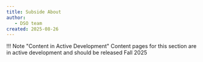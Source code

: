 ```yaml
---
title: Subside About
author: 
   - DSO team
created: 2025-08-26
---
```


!!! Note "Content in Active Development" 
    Content pages for this section are in active development and should be released Fall 2025